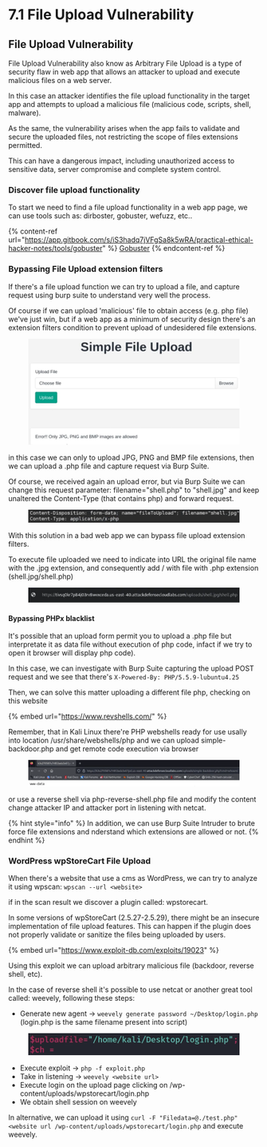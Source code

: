 # 7.1 File Upload Vulnerability

## File Upload Vulnerability

File Upload Vulnerability also know as Arbitrary File Upload is a type of security flaw in web app that allows an attacker to upload and execute malicious files on a web server.

In this case an attacker identifies the file upload functionality in the target app and attempts to upload a malicious file (malicious code, scripts, shell, malware).

As the same, the vulnerability arises when the app fails to validate and secure the uploaded files, not restricting the scope of files extensions permitted.

This can have a dangerous impact, including unauthorized access to sensitive data, server compromise and complete system control.

### Discover file upload functionality

To start we need to find a file upload functionality in a web app page, we can use tools such as: dirboster, gobuster, wefuzz, etc..

{% content-ref url="https://app.gitbook.com/s/iS3hadq7jVFgSa8k5wRA/practical-ethical-hacker-notes/tools/gobuster" %}
[Gobuster](https://app.gitbook.com/s/iS3hadq7jVFgSa8k5wRA/practical-ethical-hacker-notes/tools/gobuster)
{% endcontent-ref %}

### Bypassing File Upload extension filters

If there's a file upload function we can try to upload a file, and capture request using burp suite to understand very well the process.

Of course if we can upload 'malicious' file to obtain access (e.g. php file) we've just win, but if a web app as a minimum of security design there's an extension filters condition to prevent upload of undesidered file extensions.

<figure><img src="../../.gitbook/assets/image (1).png" alt=""><figcaption></figcaption></figure>

in this case we can only to upload JPG, PNG and BMP file extensions, then we can upload a .php file and capture request via Burp Suite.

Of course, we received again an upload error, but via Burp Suite we can change this request parameter: filename="shell.php" to "shell.jpg" and keep unaltered the Content-Type (that contains php) and forward request.&#x20;

<figure><img src="../../.gitbook/assets/image (2).png" alt=""><figcaption></figcaption></figure>

With this solution in a bad web app we can bypass file upload extension filters.

To execute file uploaded we need to indicate into URL the original file name with the .jpg extension, and consequently add / with file with .php extension (shell.jpg/shell.php)

<figure><img src="../../.gitbook/assets/image (3).png" alt=""><figcaption></figcaption></figure>

#### Bypassing PHPx blacklist

It's possible that an upload form permit you to upload a .php file but interpretate it as data file without execution of php code, infact if we try to open it browser will display php code).

In this case, we can investigate with Burp Suite capturing the upload POST request and we see that there's `X-Powered-By: PHP/5.5.9-lubuntu4.25`

Then, we can solve this matter uploading a different file php, checking on this website

{% embed url="https://www.revshells.com/" %}

Remember, that in Kali Linux there're PHP webshells ready for use usally into location /usr/share/webshells/php  and we can upload simple-backdoor.php and get remote code execution via browser

<figure><img src="../../.gitbook/assets/image.png" alt=""><figcaption></figcaption></figure>

or use a reverse shell via php-reverse-shell.php file and modify the content change attacker IP and attacker port in listening with netcat.

{% hint style="info" %}
In addition, we can use Burp Suite Intruder to brute force file extensions and nderstand which extensions are allowed or not.
{% endhint %}

### WordPress wpStoreCart File Upload

When there's a website that use a cms as WordPress, we can try to analyze it using wpscan: `wpscan --url <website>`

if in the scan result we discover a plugin called: wpstorecart.

In some versions of wpStoreCart (2.5.27-2.5.29), there might be an insecure implementation of file upload features. This can happen if the plugin does not properly validate or sanitize the files being uploaded by users.

{% embed url="https://www.exploit-db.com/exploits/19023" %}

Using this exploit we can upload arbitrary malicious file (backdoor, reverse shell, etc).

In the case of reverse shell it's possible to use netcat or another great tool called: weevely, following these steps:

* Generate new agent -> `weevely generate password ~/Desktop/login.php` (login.php is the same filename present into script)

<figure><img src="../../.gitbook/assets/image (4).png" alt=""><figcaption></figcaption></figure>

* Execute exploit -> `php -f exploit.php`
* Take in listening -> `weevely <website url>`
* Execute login on the upload page clicking on /wp-content/uploads/wpstorecart/login.php
* We obtain shell session on weevely

In alternative, we can upload it using `curl -F "Filedata=@./test.php" <website url /wp-content/uploads/wpstorecart/login.php` and execute weevely.
